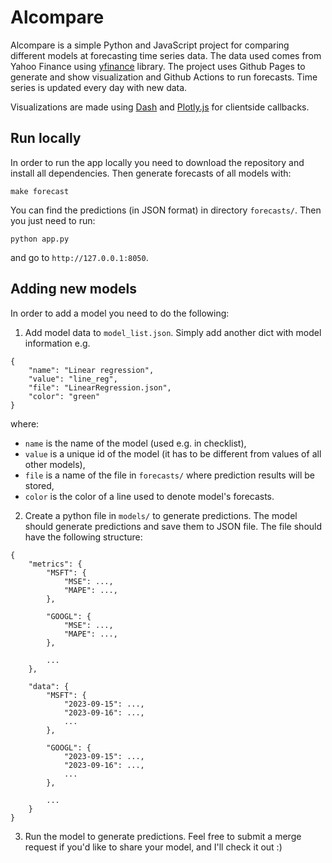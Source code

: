# Alcompare

Alcompare is a simple Python and JavaScript project for comparing different models at forecasting time series data. The data used comes from Yahoo Finance using [yfinance](https://pypi.org/project/yfinance/) library. The project uses Github Pages to generate and show visualization and Github Actions to run forecasts. Time series is updated every day with new data.

Visualizations are made using [Dash](https://dash.plotly.com/) and [Plotly.js](https://plotly.com/javascript/) for clientside callbacks.

## Run locally
In order to run the app locally you need to download the repository and install all dependencies. Then generate forecasts of all models with:
```
make forecast
```
You can find the predictions (in JSON format) in directory `forecasts/`. Then you just need to run:
```
python app.py
```
and go to `http://127.0.0.1:8050`.

## Adding new models

In order to add a model you need to do the following:

1. Add model data to `model_list.json`. Simply add another dict with model information e.g.

```
{
    "name": "Linear regression",
    "value": "line_reg",
    "file": "LinearRegression.json",
    "color": "green"
}
```

where:
- `name` is the name of the model (used e.g. in checklist), 
- `value` is a unique id of the model (it has to be different from values of all other models), 
- `file` is a name of the file in `forecasts/` where prediction results will be stored,
- `color` is the color of a line used to denote model's forecasts.

2. Create a python file in `models/` to generate predictions. The model should generate predictions and save them to JSON file. The file should have the following structure:

```
{
    "metrics": {
        "MSFT": {
            "MSE": ...,
            "MAPE": ...,
        },
        
        "GOOGL": {
            "MSE": ...,
            "MAPE": ...,
        },
        
        ...
    },
    
    "data": {
        "MSFT": {
            "2023-09-15": ...,
            "2023-09-16": ...,
            ...
        },
        
        "GOOGL": {
            "2023-09-15": ...,
            "2023-09-16": ...,
            ...
        },
        
        ...
    }
}
```

3. Run the model to generate predictions. Feel free to submit a merge request if you'd like to share your model, and I'll check it out :)